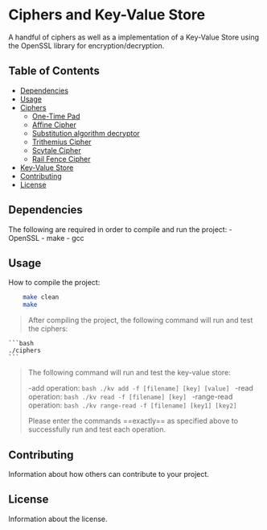 # Ciphers and Key-Value Store

A handful of ciphers as well as a implementation of a Key-Value Store using the OpenSSL library for encryption/decryption.

## Table of Contents

- [Dependencies](#dependencies)
- [Usage](#usage)
- [Ciphers](#ciphers)
    - [One-Time Pad](#one-time-pad)
    - [Affine Cipher](#affine-cipher)
    - [Substitution algorithm decryptor](#substitution-algo)
    - [Trithemius Cipher](#trithemius-cipher)
    - [Scytale Cipher](#scytale-cipher)
    - [Rail Fence Cipher](#rail-fence-cipher)
- [Key-Value Store](#key-value-store)
- [Contributing](#contributing)
- [License](#license)

## Dependencies

The following are required in order to compile and run the project:
    - OpenSSL
    - make
    - gcc

## Usage

How to compile the project:
```bash
    make clean
    make
```
> After compiling the project, the following command will run and test the ciphers:
    
    ```bash
    ./ciphers
    ```

> The following command will run and test the key-value store:
> 
> -add operation:
>     ```bash
>     ./kv add -f [filename] [key] [value]
>     ```
> -read operation:
>     ```bash
>     ./kv read -f [filename] [key]
>     ```
> -range-read operation:
>     ```bash
>     ./kv range-read -f [filename] [key1] [key2]
>     ```
> 
> Please enter the commands ==exactly== as specified above to successfully run and test each operation.

## Contributing

Information about how others can contribute to your project.

## License

Information about the license.